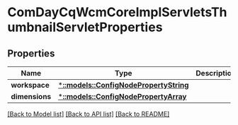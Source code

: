 # ComDayCqWcmCoreImplServletsThumbnailServletProperties

## Properties
Name | Type | Description | Notes
------------ | ------------- | ------------- | -------------
**workspace** | [***::models::ConfigNodePropertyString**](configNodePropertyString.md) |  | [optional] 
**dimensions** | [***::models::ConfigNodePropertyArray**](configNodePropertyArray.md) |  | [optional] 

[[Back to Model list]](../README.md#documentation-for-models) [[Back to API list]](../README.md#documentation-for-api-endpoints) [[Back to README]](../README.md)



